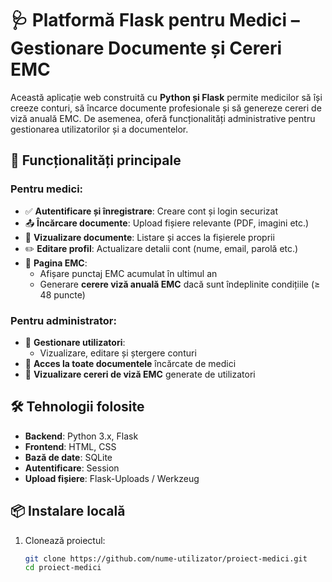 # 🩺 Platformă Flask pentru Medici – Gestionare Documente și Cereri EMC

Această aplicație web construită cu **Python și Flask** permite medicilor să își creeze conturi, să încarce documente profesionale și să genereze cereri de viză anuală EMC. De asemenea, oferă funcționalități administrative pentru gestionarea utilizatorilor și a documentelor.

## 🚀 Funcționalități principale

### Pentru medici:
- ✅ **Autentificare și înregistrare**: Creare cont și login securizat
- 📤 **Încărcare documente**: Upload fișiere relevante (PDF, imagini etc.)
- 📂 **Vizualizare documente**: Listare și acces la fișierele proprii
- ✏️ **Editare profil**: Actualizare detalii cont (nume, email, parolă etc.)
- 📄 **Pagina EMC**:
  - Afișare punctaj EMC acumulat în ultimul an
  - Generare **cerere viză anuală EMC** dacă sunt îndeplinite condițiile (≥ 48 puncte)

### Pentru administrator:
- 👥 **Gestionare utilizatori**:
  - Vizualizare, editare și ștergere conturi
- 📁 **Acces la toate documentele** încărcate de medici
- 📝 **Vizualizare cereri de viză EMC** generate de utilizatori

## 🛠️ Tehnologii folosite

- **Backend**: Python 3.x, Flask
- **Frontend**: HTML, CSS
- **Bază de date**: SQLite
- **Autentificare**: Session
- **Upload fișiere**: Flask-Uploads / Werkzeug

## 📦 Instalare locală

1. Clonează proiectul:
   ```bash
   git clone https://github.com/nume-utilizator/proiect-medici.git
   cd proiect-medici
